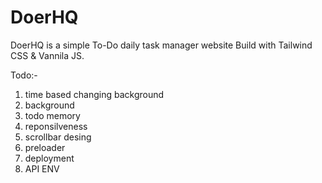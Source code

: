 # DoerHQ
DoerHQ is a simple To-Do daily task manager website Build with Tailwind CSS &amp; Vannila JS.


Todo:-
1. time based changing background
2. background
3. todo memory
4. reponsilveness
5. scrollbar desing
6. preloader
7. deployment
8. API ENV

